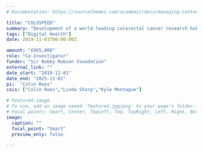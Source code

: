 ```yaml
---
# Documentation: https://sourcethemes.com/academic/docs/managing-content/

title: "COLOSPEED"
summary: "Development of a world-leading colorectal cancer research hub in the North East of England."
tags: ["Digital Health"]
date: 2019-11-01T00:00:00Z

amount: "£985,000"
role: "Co-Investigator"
funder: "Sir Bobby Robson Foundation"
external_link: ""
date_start: "2019-11-01"
date_end: "2025-11-01"
pi:  "Colin Rees"
cois: ["Colin Rees","Linda Sharp","Kyle Montague"]

# Featured image
# To use, add an image named `featured.jpg/png` to your page's folder.
# Focal points: Smart, Center, TopLeft, Top, TopRight, Left, Right, BottomLeft, Bottom, BottomRight.
image:
  caption: ""
  focal_point: "Smart"
  preview_only: false

---
```

